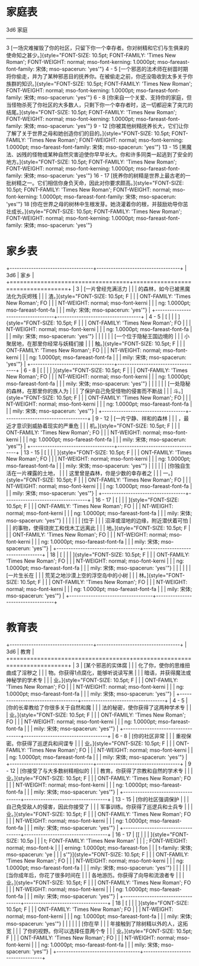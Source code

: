 # 家庭表

  3d6       家庭
  --------- ----------------------------------------------------------------------------------------------------------------------------------------------------------------------------------------------------------------------------------------------------------------------------------
  3         [一场灾难摧毁了你的社区，只留下你一个幸存者。你对树精和它们与生俱来的使命知之甚少。]{style="FONT-SIZE: 10.5pt; FONT-FAMILY: 'Times New Roman'; FONT-WEIGHT: normal; mso-font-kerning: 1.0000pt; mso-fareast-font-family: 宋体; mso-spacerun: 'yes'"}
  4 - 5     [一个邪恶的法术师在树苗时期将你偷走，并为了某种邪恶目的抚养你。在被偷走之前，你还没吸收到太多关于你族群的知识。]{style="FONT-SIZE: 10.5pt; FONT-FAMILY: 'Times New Roman'; FONT-WEIGHT: normal; mso-font-kerning: 1.0000pt; mso-fareast-font-family: 宋体; mso-spacerun: 'yes'"}
  6 - 8     [你来自一个关爱、支持你的家庭，但当怪物杀死了你社区的大多数人，只剩下你一个幸存者时，这一切都迎来了突兀的结尾。]{style="FONT-SIZE: 10.5pt; FONT-FAMILY: 'Times New Roman'; FONT-WEIGHT: normal; mso-font-kerning: 1.0000pt; mso-fareast-font-family: 宋体; mso-spacerun: 'yes'"}
  9 - 12    [你被其他树精抚养长大，它们让你了解了关于世界之母和她创造你们的目的。]{style="FONT-SIZE: 10.5pt; FONT-FAMILY: 'Times New Roman'; FONT-WEIGHT: normal; mso-font-kerning: 1.0000pt; mso-fareast-font-family: 宋体; mso-spacerun: 'yes'"}
  13 - 15   [黑魔法、凶残的怪物或某种自然灾害迫使你早早长大。你和许多同类一起逃到了安全的地方。]{style="FONT-SIZE: 10.5pt; FONT-FAMILY: 'Times New Roman'; FONT-WEIGHT: normal; mso-font-kerning: 1.0000pt; mso-fareast-font-family: 宋体; mso-spacerun: 'yes'"}
  16 - 17   [抚养你的树精是世界上最古老的一批树精之一。它们相信你身负天命，因此对你要求颇高。]{style="FONT-SIZE: 10.5pt; FONT-FAMILY: 'Times New Roman'; FONT-WEIGHT: normal; mso-font-kerning: 1.0000pt; mso-fareast-font-family: 宋体; mso-spacerun: 'yes'"}
  18        [你在世界之母的树林中生根发芽。她浇灌着你的根，并鼓励劝导你茁壮成长。]{style="FONT-SIZE: 10.5pt; FONT-FAMILY: 'Times New Roman'; FONT-WEIGHT: normal; mso-font-kerning: 1.0000pt; mso-fareast-font-family: 宋体; mso-spacerun: 'yes'"}

# 家乡表

+-----------------------------------+-----------------------------------+
| 3d6                               | 家乡                              |
+===================================+===================================+
| 3                                 | [一片曾经充满活力                 |
|                                   | 的森林，如今已被黑魔法化为灰烬残  |
|                                   | 渣。]{style="FONT-SIZE: 10.5pt; F |
|                                   | ONT-FAMILY: 'Times New Roman'; FO |
|                                   | NT-WEIGHT: normal; mso-font-kerni |
|                                   | ng: 1.0000pt; mso-fareast-font-fa |
|                                   | mily: 宋体; mso-spacerun: 'yes'"} |
+-----------------------------------+-----------------------------------+
| 4 - 5                             | [                                 |
|                                   | ]{style="FONT-SIZE: 10.5pt; F     |
|                                   | ONT-FAMILY: 'Times New Roman'; FO |
|                                   | NT-WEIGHT: normal; mso-font-kerni |
|                                   | ng: 1.0000pt; mso-fareast-font-fa |
|                                   | mily: 宋体; mso-spacerun: 'yes'"} |
|                                   |                                   |
|                                   | [一个位于隐秘王国边境的           |
|                                   | 小聚居地，在那里你经常与妖精们接  |
|                                   | 触。]{style="FONT-SIZE: 10.5pt; F |
|                                   | ONT-FAMILY: 'Times New Roman'; FO |
|                                   | NT-WEIGHT: normal; mso-font-kerni |
|                                   | ng: 1.0000pt; mso-fareast-font-fa |
|                                   | mily: 宋体; mso-spacerun: 'yes'"} |
+-----------------------------------+-----------------------------------+
| 6 - 8                             | [                                 |
|                                   | ]{style="FONT-SIZE: 10.5pt; F     |
|                                   | ONT-FAMILY: 'Times New Roman'; FO |
|                                   | NT-WEIGHT: normal; mso-font-kerni |
|                                   | ng: 1.0000pt; mso-fareast-font-fa |
|                                   | mily: 宋体; mso-spacerun: 'yes'"} |
|                                   |                                   |
|                                   | [一处隐秘的森林，在那里你的族人为 |
|                                   | 了保护自己免受怪物的侵害而不断战  |
|                                   | 斗。]{style="FONT-SIZE: 10.5pt; F |
|                                   | ONT-FAMILY: 'Times New Roman'; FO |
|                                   | NT-WEIGHT: normal; mso-font-kerni |
|                                   | ng: 1.0000pt; mso-fareast-font-fa |
|                                   | mily: 宋体; mso-spacerun: 'yes'"} |
+-----------------------------------+-----------------------------------+
| 9 - 12                            | [一片宁静、祥和的森林             |
|                                   | ，最近才意识到威胁着现实的严重危  |
|                                   | 机。]{style="FONT-SIZE: 10.5pt; F |
|                                   | ONT-FAMILY: 'Times New Roman'; FO |
|                                   | NT-WEIGHT: normal; mso-font-kerni |
|                                   | ng: 1.0000pt; mso-fareast-font-fa |
|                                   | mily: 宋体; mso-spacerun: 'yes'"} |
+-----------------------------------+-----------------------------------+
| 13 - 15                           | [                                 |
|                                   | ]{style="FONT-SIZE: 10.5pt; F     |
|                                   | ONT-FAMILY: 'Times New Roman'; FO |
|                                   | NT-WEIGHT: normal; mso-font-kerni |
|                                   | ng: 1.0000pt; mso-fareast-font-fa |
|                                   | mily: 宋体; mso-spacerun: 'yes'"} |
|                                   |                                   |
|                                   | [你独自生活在一片裸露的土地，     |
|                                   | 这里曾是森林，你是少数的幸存者之  |
|                                   | 一。]{style="FONT-SIZE: 10.5pt; F |
|                                   | ONT-FAMILY: 'Times New Roman'; FO |
|                                   | NT-WEIGHT: normal; mso-font-kerni |
|                                   | ng: 1.0000pt; mso-fareast-font-fa |
|                                   | mily: 宋体; mso-spacerun: 'yes'"} |
+-----------------------------------+-----------------------------------+
| 16 - 17                           | [                                 |
|                                   | ]{style="FONT-SIZE: 10.5pt; F     |
|                                   | ONT-FAMILY: 'Times New Roman'; FO |
|                                   | NT-WEIGHT: normal; mso-font-kerni |
|                                   | ng: 1.0000pt; mso-fareast-font-fa |
|                                   | mily: 宋体; mso-spacerun: 'yes'"} |
|                                   |                                   |
|                                   | [位于                             |
|                                   | 沼泽或湿地的边缘，附近潜伏着可怕  |
|                                   | 的事物，使得烧炭工和伐木工远离此  |
|                                   | 地。]{style="FONT-SIZE: 10.5pt; F |
|                                   | ONT-FAMILY: 'Times New Roman'; FO |
|                                   | NT-WEIGHT: normal; mso-font-kerni |
|                                   | ng: 1.0000pt; mso-fareast-font-fa |
|                                   | mily: 宋体; mso-spacerun: 'yes'"} |
+-----------------------------------+-----------------------------------+
| 18                                | [                                 |
|                                   | ]{style="FONT-SIZE: 10.5pt; F     |
|                                   | ONT-FAMILY: 'Times New Roman'; FO |
|                                   | NT-WEIGHT: normal; mso-font-kerni |
|                                   | ng: 1.0000pt; mso-fareast-font-fa |
|                                   | mily: 宋体; mso-spacerun: 'yes'"} |
|                                   |                                   |
|                                   | [一片生长在                       |
|                                   | 荒芜之地沙漠上空的浮空岛中的小树  |
|                                   | 林。]{style="FONT-SIZE: 10.5pt; F |
|                                   | ONT-FAMILY: 'Times New Roman'; FO |
|                                   | NT-WEIGHT: normal; mso-font-kerni |
|                                   | ng: 1.0000pt; mso-fareast-font-fa |
|                                   | mily: 宋体; mso-spacerun: 'yes'"} |
+-----------------------------------+-----------------------------------+

# 教育表

+-----------------------------------+-----------------------------------+
| 3d6                               | 教育                              |
+===================================+===================================+
| 3                                 | [某个邪恶的实体腐                 |
|                                   | 化了你，使你的思维扭曲成了淫秽之  |
|                                   | 物。你获得1点腐化，能够听说读写黑 |
|                                   | 暗语，并获得魔法或神秘学的学术专  |
|                                   | 业。]{style="FONT-SIZE: 10.5pt; F |
|                                   | ONT-FAMILY: 'Times New Roman'; FO |
|                                   | NT-WEIGHT: normal; mso-font-kerni |
|                                   | ng: 1.0000pt; mso-fareast-font-fa |
|                                   | mily: 宋体; mso-spacerun: 'yes'"} |
+-----------------------------------+-----------------------------------+
| 4 - 5                             | [你的长辈教给了你很多关于自然和魔 |
|                                   | 法的秘密，使你获得了这两种学术专  |
|                                   | 业。]{style="FONT-SIZE: 10.5pt; F |
|                                   | ONT-FAMILY: 'Times New Roman'; FO |
|                                   | NT-WEIGHT: normal; mso-font-kerni |
|                                   | ng: 1.0000pt; mso-fareast-font-fa |
|                                   | mily: 宋体; mso-spacerun: 'yes'"} |
+-----------------------------------+-----------------------------------+
| 6 - 8                             | [你的社区非常                     |
|                                   | 重视保密。你获得了巡逻兵和间谍专  |
|                                   | 业。]{style="FONT-SIZE: 10.5pt; F |
|                                   | ONT-FAMILY: 'Times New Roman'; FO |
|                                   | NT-WEIGHT: normal; mso-font-kerni |
|                                   | ng: 1.0000pt; mso-fareast-font-fa |
|                                   | mily: 宋体; mso-spacerun: 'yes'"} |
+-----------------------------------+-----------------------------------+
| 9 - 12                            | [你接受了与大多数树精相似的       |
|                                   | 教育。你获得了宗教和自然的学术专  |
|                                   | 业。]{style="FONT-SIZE: 10.5pt; F |
|                                   | ONT-FAMILY: 'Times New Roman'; FO |
|                                   | NT-WEIGHT: normal; mso-font-kerni |
|                                   | ng: 1.0000pt; mso-fareast-font-fa |
|                                   | mily: 宋体; mso-spacerun: 'yes'"} |
+-----------------------------------+-----------------------------------+
| 13 - 15                           | [你的社区强调保护                 |
|                                   | 自己免受敌人的侵害，因此你接受了  |
|                                   | 军事训练。你获得了巡逻兵和士兵专  |
|                                   | 业。]{style="FONT-SIZE: 10.5pt; F |
|                                   | ONT-FAMILY: 'Times New Roman'; FO |
|                                   | NT-WEIGHT: normal; mso-font-kerni |
|                                   | ng: 1.0000pt; mso-fareast-font-fa |
|                                   | mily: 宋体; mso-spacerun: 'yes'"} |
+-----------------------------------+-----------------------------------+
| 16 - 17                           | [[                                |
|                                   | ]{style="FONT-SIZE: 10.5p         |
|                                   | t; FONT-FAMILY: 'Times New Roman' |
|                                   | ; FONT-WEIGHT: normal; mso-font-k |
|                                   | erning: 1.0000pt; mso-fareast-fon |
|                                   | t-family: 宋体; mso-spacerun: 'ye |
|                                   | s'"}]{style="FONT-SIZE: 10.5pt; F |
|                                   | ONT-FAMILY: 'Times New Roman'; FO |
|                                   | NT-WEIGHT: normal; mso-font-kerni |
|                                   | ng: 1.0000pt; mso-fareast-font-fa |
|                                   | mily: 宋体; mso-spacerun: 'yes'"} |
|                                   |                                   |
|                                   | [当你成年后，你花了很多时间在     |
|                                   | 各地游历。你获得了向导和流浪者专  |
|                                   | 业。]{style="FONT-SIZE: 10.5pt; F |
|                                   | ONT-FAMILY: 'Times New Roman'; FO |
|                                   | NT-WEIGHT: normal; mso-font-kerni |
|                                   | ng: 1.0000pt; mso-fareast-font-fa |
|                                   | mily: 宋体; mso-spacerun: 'yes'"} |
+-----------------------------------+-----------------------------------+
| 18                                | [                                 |
|                                   | ]{style="FONT-SIZE: 10.5pt; F     |
|                                   | ONT-FAMILY: 'Times New Roman'; FO |
|                                   | NT-WEIGHT: normal; mso-font-kerni |
|                                   | ng: 1.0000pt; mso-fareast-font-fa |
|                                   | mily: 宋体; mso-spacerun: 'yes'"} |
|                                   |                                   |
|                                   | [你在早                           |
|                                   | 年接触到了除树精以外的人，这拓宽  |
|                                   | 了你的视野。你可以选择任意两个专  |
|                                   | 业。]{style="FONT-SIZE: 10.5pt; F |
|                                   | ONT-FAMILY: 'Times New Roman'; FO |
|                                   | NT-WEIGHT: normal; mso-font-kerni |
|                                   | ng: 1.0000pt; mso-fareast-font-fa |
|                                   | mily: 宋体; mso-spacerun: 'yes'"} |
+-----------------------------------+-----------------------------------+
